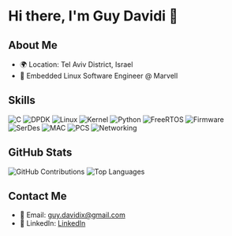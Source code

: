 # Hi there, I'm Guy Davidi 👋

## About Me

- 🌍 Location: Tel Aviv District, Israel
- 💼  Embedded Linux Software Engineer @ Marvell

## Skills

![C](https://img.shields.io/badge/-C-blue)
![DPDK](https://img.shields.io/badge/-DPDK-green)
![Linux](https://img.shields.io/badge/-Linux-lightgrey)
![Kernel](https://img.shields.io/badge/-Kernel-orange)
![Python](https://img.shields.io/badge/-Python-yellow)
![FreeRTOS](https://img.shields.io/badge/-FreeRTOS-blue)
![Firmware](https://img.shields.io/badge/-Firmware-red)
![SerDes](https://img.shields.io/badge/-SerDes-purple)
![MAC](https://img.shields.io/badge/-MAC-pink)
![PCS](https://img.shields.io/badge/-PCS-brown)
![Networking](https://img.shields.io/badge/-Networking-lightblue)

## GitHub Stats

![GitHub Contributions](https://github-readme-stats.vercel.app/api?username=guy-davidi&show_icons=true&theme=dark)
![Top Languages](https://github-readme-stats.vercel.app/api/top-langs/?username=guy-davidi&layout=compact&theme=dark)

## Contact Me

- 📧 Email: guy.davidix@gmail.com
- 💼 LinkedIn: [LinkedIn](https://www.linkedin.com/in/guy-davidi/)
